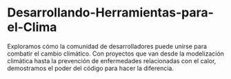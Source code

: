 # Desarrollando-Herramientas-para-el-Clima
Exploramos cómo la comunidad de desarrolladores puede unirse para combatir el cambio climático. Con proyectos que van desde la modelización climática hasta la prevención de enfermedades relacionadas con el calor, demostramos el poder del código para hacer la diferencia.
